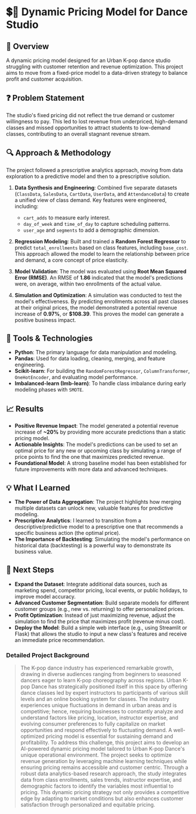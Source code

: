 # 💲💱 Dynamic Pricing Model for Dance Studio

## 🧠 Overview
A dynamic pricing model designed for an Urban K-pop dance studio struggling with customer retention and revenue optimization. This project aims to move from a fixed-price model to a data-driven strategy to balance profit and customer acquisition.

## ❓ Problem Statement
The studio's fixed pricing did not reflect the true demand or customer willingness to pay. This led to lost revenue from underpriced, high-demand classes and missed opportunities to attract students to low-demand classes, contributing to an overall stagnant revenue stream.

## 🔍 Approach & Methodology
The project followed a prescriptive analytics approach, moving from data exploration to a predictive model and then to a prescriptive solution.

1.  **Data Synthesis and Engineering**: Combined five separate datasets (`ClassData`, `SalesData`, `CartData`, `UserData`, and `AttendanceData`) to create a unified view of class demand. Key features were engineered, including:
    * `cart_adds` to measure early interest.
    * `day_of_week` and `time_of_day` to capture scheduling patterns.
    * `user_age` and `segments` to add a demographic dimension.

2.  **Regression Modeling**: Built and trained a **Random Forest Regressor** to predict `total_enrollments` based on class features, including `base_cost`. This approach allowed the model to learn the relationship between price and demand, a core concept of price elasticity.

3.  **Model Validation**: The model was evaluated using **Root Mean Squared Error (RMSE)**. An RMSE of **1.86** indicated that the model's predictions were, on average, within two enrollments of the actual value.

4.  **Simulation and Optimization**: A simulation was conducted to test the model's effectiveness. By predicting enrollments across all past classes at their original prices, the model demonstrated a potential revenue increase of **0.97%**, or **$108.39**. This proves the model can generate a positive business impact.

## 🧰 Tools & Technologies
-   **Python**: The primary language for data manipulation and modeling.
-   **Pandas**: Used for data loading, cleaning, merging, and feature engineering.
-   **Scikit-learn**: For building the `RandomForestRegressor`, `ColumnTransformer`, `OneHotEncoder`, and evaluating model performance.
-   **Imbalanced-learn (Imb-learn)**: To handle class imbalance during early modeling phases with `SMOTE`.

## 📈 Results
-   **Positive Revenue Impact**: The model generated a potential revenue increase of **~20%** by providing more accurate predictions than a static pricing model.
-   **Actionable Insights**: The model's predictions can be used to set an optimal price for any new or upcoming class by simulating a range of price points to find the one that maximizes predicted revenue.
-   **Foundational Model**: A strong baseline model has been established for future improvements with more data and advanced techniques.

## 💡 What I Learned
-   **The Power of Data Aggregation**: The project highlights how merging multiple datasets can unlock new, valuable features for predictive modeling.
-   **Prescriptive Analytics**: I learned to transition from a descriptive/predictive model to a prescriptive one that recommends a specific business action (the optimal price).
-   **The Importance of Backtesting**: Simulating the model's performance on historical data (backtesting) is a powerful way to demonstrate its business value.

## 🚀 Next Steps
-   **Expand the Dataset**: Integrate additional data sources, such as marketing spend, competitor pricing, local events, or public holidays, to improve model accuracy.
-   **Advanced Customer Segmentation**: Build separate models for different customer groups (e.g., new vs. returning) to offer personalized prices.
-   **Profit Optimization**: Instead of just maximizing revenue, adjust the simulation to find the price that maximizes profit (revenue minus cost).
-   **Deploy the Model**: Build a simple web interface (e.g., using Streamlit or Flask) that allows the studio to input a new class's features and receive an immediate price recommendation.

### Detailed Project Background
  > The K-pop dance industry has experienced remarkable growth, drawing in diverse audiences ranging from beginners to seasoned dancers eager to learn K-pop choreography across regions. Urban K-pop Dance has strategically positioned itself in this space by offering dance classes led by expert instructors to participants of various skill levels and an online booking system for classes. 
The industry experiences unique fluctuations in demand in urban areas and is competitive; hence, requiring businesses to constantly analyze and understand factors like pricing, location, instructor expertise, and evolving consumer preferences to fully capitalize on market opportunities and respond effectively to fluctuating demand. A well-optimized pricing model is essential for sustaining demand and profitability.
To address this challenge, this project aims to develop an AI-powered dynamic pricing model tailored to Urban K-pop Dance's unique operational environment. The project seeks to optimize revenue generation by leveraging machine learning techniques while ensuring pricing remains accessible and customer centric. Through a robust data analytics-based research approach, the study integrates data from class enrollments, sales trends, instructor expertise, and demographic factors to identify the variables most influential to pricing.
This dynamic pricing strategy not only provides a competitive edge by adapting to market conditions but also enhances customer satisfaction through personalized and equitable pricing. 
